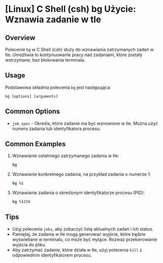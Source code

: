 # [Linux] C Shell (csh) bg Użycie: Wznawia zadanie w tle

## Overview
Polecenie `bg` w C Shell (csh) służy do wznawiania zatrzymanych zadań w tle. Umożliwia to kontynuowanie pracy nad zadaniami, które zostały wstrzymane, bez blokowania terminala.

## Usage
Podstawowa składnia polecenia `bg` jest następująca:

```
bg [options] [arguments]
```

## Common Options
- `job_spec` - Określa, które zadanie ma być wznowione w tle. Można użyć numeru zadania lub identyfikatora procesu.

## Common Examples

1. Wznawianie ostatniego zatrzymanego zadania w tle:
   ```csh
   bg
   ```

2. Wznawianie konkretnego zadania, na przykład zadania o numerze 1:
   ```csh
   bg %1
   ```

3. Wznawianie zadania o określonym identyfikatorze procesu (PID):
   ```csh
   bg %1234
   ```

## Tips
- Użyj polecenia `jobs`, aby zobaczyć listę aktualnych zadań i ich status.
- Pamiętaj, że zadania w tle mogą generować wyjście, które będzie wyświetlane w terminalu, co może być mylące. Rozważ przekierowanie wyjścia do pliku.
- Aby zatrzymać zadanie, które działa w tle, użyj polecenia `kill` z odpowiednim identyfikatorem procesu.